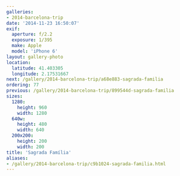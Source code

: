 ```yaml
---
galleries:
- 2014-barcelona-trip
date: '2014-11-23 16:50:07'
exif:
  aperture: f/2.2
  exposure: 1/395
  make: Apple
  model: 'iPhone 6'
layout: gallery-photo
location:
  latitude: 41.403305
  longitude: 2.17531667
next: /gallery/2014-barcelona-trip/a68e883-sagrada-familia
ordering: 77
previous: /gallery/2014-barcelona-trip/899544d-sagrada-familia
sizes:
  1280:
    height: 960
    width: 1280
  640w:
    height: 480
    width: 640
  200x200:
    height: 200
    width: 200
title: 'Sagrada Família'
aliases:
- /gallery/2014-barcelona-trip/c9b1024-sagrada-familia.html
---
```

